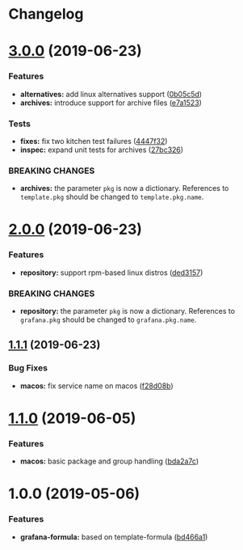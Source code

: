 # Changelog

# [3.0.0](https://github.com/saltstack-formulas/grafana-formula/compare/v2.0.0...v3.0.0) (2019-06-23)


### Features

* **alternatives:** add linux alternatives support ([0b05c5d](https://github.com/saltstack-formulas/grafana-formula/commit/0b05c5d))
* **archives:** introduce support for archive files ([e7a1523](https://github.com/saltstack-formulas/grafana-formula/commit/e7a1523))


### Tests

* **fixes:** fix two kitchen test failures ([4447f32](https://github.com/saltstack-formulas/grafana-formula/commit/4447f32))
* **inspec:** expand unit tests for archives ([27bc326](https://github.com/saltstack-formulas/grafana-formula/commit/27bc326))


### BREAKING CHANGES

* **archives:** the parameter `pkg` is now a dictionary. References
 to `template.pkg` should be changed to `template.pkg.name`.

# [2.0.0](https://github.com/saltstack-formulas/grafana-formula/compare/v1.1.1...v2.0.0) (2019-06-23)


### Features

* **repository:** support rpm-based linux distros ([ded3157](https://github.com/saltstack-formulas/grafana-formula/commit/ded3157))


### BREAKING CHANGES

* **repository:** the parameter `pkg` is now a dictionary. References
 to `grafana.pkg` should be changed to `grafana.pkg.name`.

## [1.1.1](https://github.com/saltstack-formulas/grafana-formula/compare/v1.1.0...v1.1.1) (2019-06-23)


### Bug Fixes

* **macos:** fix service name on macos ([f28d08b](https://github.com/saltstack-formulas/grafana-formula/commit/f28d08b))

# [1.1.0](https://github.com/saltstack-formulas/grafana-formula/compare/v1.0.0...v1.1.0) (2019-06-05)


### Features

* **macos:** basic package and group handling ([bda2a7c](https://github.com/saltstack-formulas/grafana-formula/commit/bda2a7c))

# 1.0.0 (2019-05-06)


### Features

* **grafana-formula:** based on template-formula ([bd466a1](https://github.com/alxwr/grafana-formula/commit/bd466a1))
